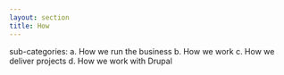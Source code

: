 ```yaml
---
layout: section
title: How
---
```


sub-categories: a. How we run the business b. How we work c. How we deliver projects d. How we work with Drupal
